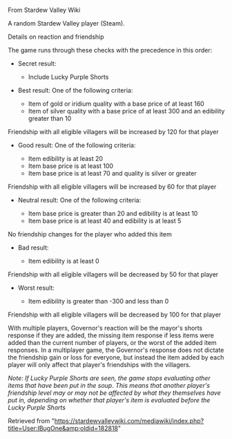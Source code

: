 From Stardew Valley Wiki

A random Stardew Valley player (Steam).

Details on reaction and friendship

The game runs through these checks with the precedence in this order:

- Secret result:
  
  - Include Lucky Purple Shorts

<!--THE END-->

- Best result: One of the following criteria:
  
  - Item of gold or iridium quality with a base price of at least 160
  - Item of silver quality with a base price of at least 300 and an edibility greater than 10

Friendship with all eligible villagers will be increased by 120 for that player

- Good result: One of the following criteria:
  
  - Item edibility is at least 20
  - Item base price is at least 100
  - Item base price is at least 70 and quality is silver or greater

Friendship with all eligible villagers will be increased by 60 for that player

- Neutral result: One of the following criteria:
  
  - Item base price is greater than 20 and edibility is at least 10
  - Item base price is at least 40 and edibility is at least 5

No friendship changes for the player who added this item

- Bad result:
  
  - Item edibility is at least 0

Friendship with all eligible villagers will be decreased by 50 for that player

- Worst result:
  
  - Item edibility is greater than -300 and less than 0

Friendship with all eligible villagers will be decreased by 100 for that player

With multiple players, Governor's reaction will be the mayor's shorts response if they are added, the missing item response if less items were added than the current number of players, or the worst of the added item responses. In a multiplayer game, the Governor's response does not dictate the friendship gain or loss for everyone, but instead the item added by each player will only affect that player's friendships with the villagers.

*Note: If Lucky Purple Shorts are seen, the game stops evaluating other items that have been put in the soup. This means that another player's friendship level may or may not be affected by what they themselves have put in, depending on whether that player's item is evaluated before the Lucky Purple Shorts*

Retrieved from "https://stardewvalleywiki.com/mediawiki/index.php?title=User:IBugOne&amp;oldid=182818"